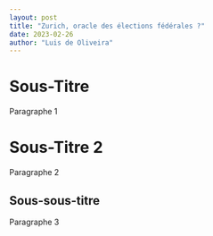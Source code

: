 ```yaml
---
layout: post
title: "Zurich, oracle des élections fédérales ?"
date: 2023-02-26
author: "Luis de Oliveira"
---
```


# Sous-Titre

Paragraphe 1

# Sous-Titre 2

Paragraphe 2

## Sous-sous-titre

Paragraphe 3